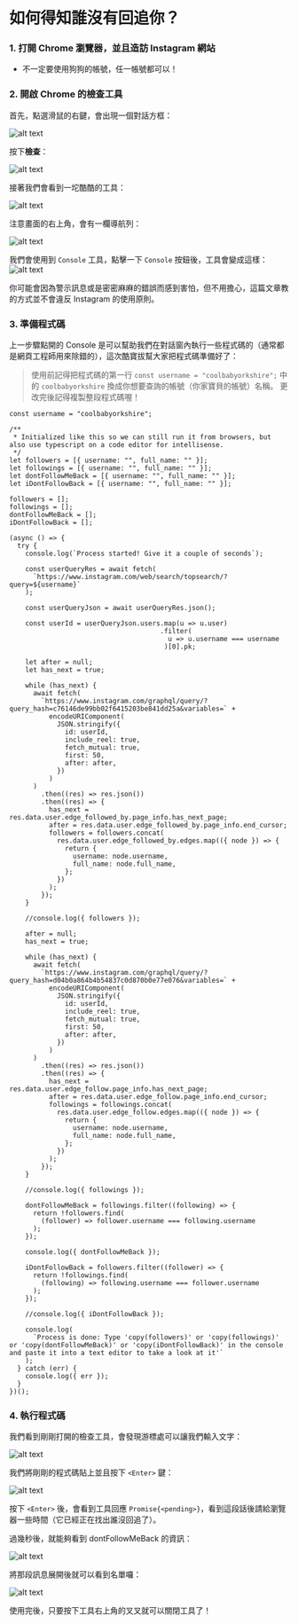 # 如何得知誰沒有回追你？

### 1. 打開 Chrome 瀏覽器，並且造訪 Instagram 網站

- 不一定要使用狗狗的帳號，任一帳號都可以！

### 2. 開啟 Chrome 的檢查工具

首先，點選滑鼠的右鍵，會出現一個對話方框：

![alt text](image.png)

按下**檢查**：

![alt text](image-1.png)

接著我們會看到一坨酷酷的工具：

![alt text](image-2.png)

注意畫面的右上角，會有一欄導航列：

![alt text](image-3.png)

我們會使用到 `Console` 工具，點擊一下 `Console` 按鈕後，工具會變成這樣：
![alt text](image-4.png)

你可能會因為警示訊息或是密密麻麻的錯誤而感到害怕，但不用擔心，這篇文章教的方式並不會違反 Instagram 的使用原則。

### 3. 準備程式碼

上一步驟點開的 Console 是可以幫助我們在對話窗內執行一些程式碼的（通常都是網頁工程師用來除錯的），這次酷寶拔幫大家把程式碼準備好了：

> 使用前記得把程式碼的第一行 `const username = "coolbabyorkshire";` 中的 `coolbabyorkshire` 換成你想要查詢的帳號（你家寶貝的帳號）名稱。
> 更改完後記得複製整段程式碼喔！

```
const username = "coolbabyorkshire";

/**
 * Initialized like this so we can still run it from browsers, but also use typescript on a code editor for intellisense.
 */
let followers = [{ username: "", full_name: "" }];
let followings = [{ username: "", full_name: "" }];
let dontFollowMeBack = [{ username: "", full_name: "" }];
let iDontFollowBack = [{ username: "", full_name: "" }];

followers = [];
followings = [];
dontFollowMeBack = [];
iDontFollowBack = [];

(async () => {
  try {
    console.log(`Process started! Give it a couple of seconds`);

    const userQueryRes = await fetch(
      `https://www.instagram.com/web/search/topsearch/?query=${username}`
    );

    const userQueryJson = await userQueryRes.json();

    const userId = userQueryJson.users.map(u => u.user)
                                      .filter(
                                        u => u.username === username
                                       )[0].pk;

    let after = null;
    let has_next = true;

    while (has_next) {
      await fetch(
        `https://www.instagram.com/graphql/query/?query_hash=c76146de99bb02f6415203be841dd25a&variables=` +
          encodeURIComponent(
            JSON.stringify({
              id: userId,
              include_reel: true,
              fetch_mutual: true,
              first: 50,
              after: after,
            })
          )
      )
        .then((res) => res.json())
        .then((res) => {
          has_next = res.data.user.edge_followed_by.page_info.has_next_page;
          after = res.data.user.edge_followed_by.page_info.end_cursor;
          followers = followers.concat(
            res.data.user.edge_followed_by.edges.map(({ node }) => {
              return {
                username: node.username,
                full_name: node.full_name,
              };
            })
          );
        });
    }

    //console.log({ followers });

    after = null;
    has_next = true;

    while (has_next) {
      await fetch(
        `https://www.instagram.com/graphql/query/?query_hash=d04b0a864b4b54837c0d870b0e77e076&variables=` +
          encodeURIComponent(
            JSON.stringify({
              id: userId,
              include_reel: true,
              fetch_mutual: true,
              first: 50,
              after: after,
            })
          )
      )
        .then((res) => res.json())
        .then((res) => {
          has_next = res.data.user.edge_follow.page_info.has_next_page;
          after = res.data.user.edge_follow.page_info.end_cursor;
          followings = followings.concat(
            res.data.user.edge_follow.edges.map(({ node }) => {
              return {
                username: node.username,
                full_name: node.full_name,
              };
            })
          );
        });
    }

    //console.log({ followings });

    dontFollowMeBack = followings.filter((following) => {
      return !followers.find(
        (follower) => follower.username === following.username
      );
    });

    console.log({ dontFollowMeBack });

    iDontFollowBack = followers.filter((follower) => {
      return !followings.find(
        (following) => following.username === follower.username
      );
    });

    //console.log({ iDontFollowBack });

    console.log(
      `Process is done: Type 'copy(followers)' or 'copy(followings)' or 'copy(dontFollowMeBack)' or 'copy(iDontFollowBack)' in the console and paste it into a text editor to take a look at it'`
    );
  } catch (err) {
    console.log({ err });
  }
})();
```

### 4. 執行程式碼

我們看到剛剛打開的檢查工具，會發現游標處可以讓我們輸入文字：

![alt text](image-5.png)

我們將剛剛的程式碼貼上並且按下 `<Enter>` 鍵：

![alt text](image-6.png)

按下 `<Enter>` 後，會看到工具回應 `Promise{<pending>}`，看到這段話後請給瀏覽器一些時間（它已經正在找出誰沒回追了）。

過幾秒後，就能夠看到 dontFollowMeBack 的資訊：

![alt text](image-7.png)

將那段訊息展開後就可以看到名單囉：

![alt text](image-8.png)

使用完後，只要按下工具右上角的叉叉就可以關閉工具了！